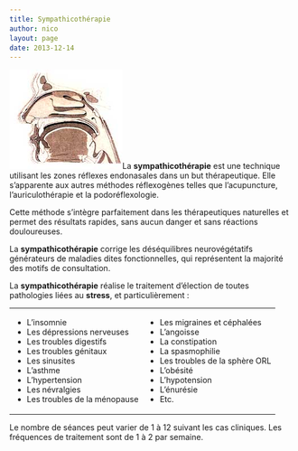 ```yaml
---
title: Sympathicothérapie
author: nico
layout: page
date: 2013-12-14
---
```

<p><a href="./images/sympatico.jpg"><img class="alignleft size-full wp-image-319" alt="sympatico" src="images/sympatico.jpg" width="200" height="176" /></a>La <b>sympathicothérapie</b> est une technique utilisant les zones réflexes endonasales dans un but thérapeutique. Elle s’apparente aux autres méthodes réflexogènes telles que l’acupuncture, l’auriculothérapie et la podoréflexologie.</p>
<p>Cette méthode s’intègre parfaitement dans les thérapeutiques naturelles et permet des résultats rapides, sans aucun danger et sans réactions douloureuses.</p>
<p>La <b>sympathicothérapie</b> corrige les déséquilibres neurovégétatifs générateurs de maladies dites fonctionnelles, qui représentent la majorité des motifs de consultation.</p>
<p>La <b>sympathicothérapie</b> réalise le traitement d’élection de toutes pathologies liées au <b>stress</b>, et particulièrement :</p>
<table style="width:100%;">
<tbody>
<tr>
<td>
<ul>
<li>L’insomnie</li>
<li>Les dépressions nerveuses</li>
<li>Les troubles digestifs</li>
<li>Les troubles génitaux</li>
<li>Les sinusites</li>
<li>L’asthme</li>
<li>L’hypertension</li>
<li>Les névralgies</li>
<li>Les troubles de la ménopause</li>
</ul>
</td>
<td>
<ul>
<li>Les migraines et céphalées</li>
<li>L’angoisse</li>
<li>La constipation</li>
<li>La spasmophilie</li>
<li>Les troubles de la sphère ORL</li>
<li>L’obésité</li>
<li>L’hypotension</li>
<li>L’énurésie</li>
<li>Etc.</li>
</ul>
</td>
</tr>
</tbody>
</table>
<p>Le nombre de séances peut varier de 1 à 12 suivant les cas cliniques. Les fréquences de traitement sont de 1 à 2 par semaine.</p>
